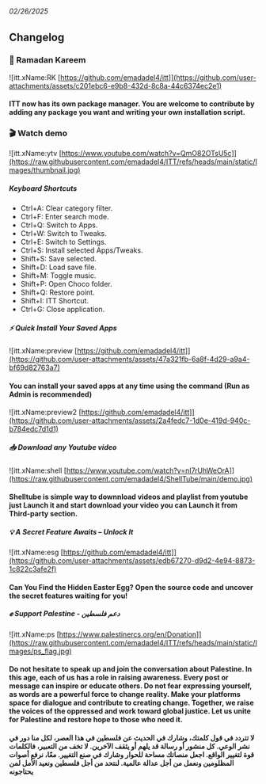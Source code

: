 ###### 02/26/2025

## Changelog


### 🌙 Ramadan Kareem

![itt.xName:RK [https://github.com/emadadel4/itt]](https://github.com/user-attachments/assets/c201ebc6-e9b8-432d-8c8a-44c6374ec2e1)

#### ITT now has its own package manager. You are welcome to contribute by adding any package you want and writing your own installation script.

### 🎬 Watch demo

![itt.xName:ytv [https://www.youtube.com/watch?v=QmO82OTsU5c]](https://raw.githubusercontent.com/emadadel4/ITT/refs/heads/main/static/Images/thumbnail.jpg)

##### Keyboard Shortcuts

- Ctrl+A: Clear category filter.
- Ctrl+F: Enter search mode.
- Ctrl+Q: Switch to Apps.
- Ctrl+W: Switch to Tweaks.
- Ctrl+E: Switch to Settings.
- Ctrl+S: Install selected Apps/Tweaks.
- Shift+S: Save selected.
- Shift+D: Load save file.
- Shift+M: Toggle music.
- Shift+P: Open Choco folder.
- Shift+Q: Restore point.
- Shift+I: ITT Shortcut.
- Ctrl+G: Close application.

##### ⚡ Quick Install Your Saved Apps

![itt.xName:preview [https://github.com/emadadel4/itt]](https://github.com/user-attachments/assets/47a321fb-6a8f-4d29-a9a4-bf69d82763a7)

#### You can install your saved apps at any time using the command (Run as Admin is recommended)

![itt.xName:preview2 [https://github.com/emadadel4/itt]](https://github.com/user-attachments/assets/2a4fedc7-1d0e-419d-940c-b784edc7d1d1)


##### 📥 Download any Youtube video

![itt.xName:shell [https://www.youtube.com/watch?v=nI7rUhWeOrA]](https://raw.githubusercontent.com/emadadel4/ShellTube/main/demo.jpg)

#### Shelltube is simple way to downnload videos and playlist from youtube just Launch it and start download your video you can Launch it from Third-party section.

##### 💡 A Secret Feature Awaits – Unlock It

![itt.xName:esg [https://github.com/emadadel4/itt]](https://github.com/user-attachments/assets/edb67270-d9d2-4e94-8873-1c822c3afe2f)

#### Can You Find the Hidden Easter Egg? Open the source code and uncover the secret features waiting for you!

##### ✊ Support Palestine - دعم فلسطين

![itt.xName:ps [https://www.palestinercs.org/en/Donation]](https://raw.githubusercontent.com/emadadel4/ITT/refs/heads/main/static/Images/ps_flag.jpg)

#### Do not hesitate to speak up and join the conversation about Palestine. In this age, each of us has a role in raising awareness. Every post or message can inspire or educate others. Do not fear expressing yourself, as words are a powerful force to change reality. Make your platforms space for dialogue and contribute to creating change. Together, we raise the voices of the oppressed and work toward global justice. Let us unite for Palestine and restore hope to those who need it.

#### لا تتردد في قول كلمتك، وشارك في الحديث عن فلسطين في هذا العصر، لكل منا دور في نشر الوعي. كل منشور أو رسالة قد يلهم أو يثقف الآخرين. لا تخف من التعبير، فالكلمات قوة لتغيير الواقع. اجعل منصاتك مساحة للحوار وشارك في صنع التغيير. معًا، نرفع أصوات المظلومين ونعمل من أجل عدالة عالمية. لنتحد من أجل فلسطين ونعيد الأمل لمن يحتاجونه
